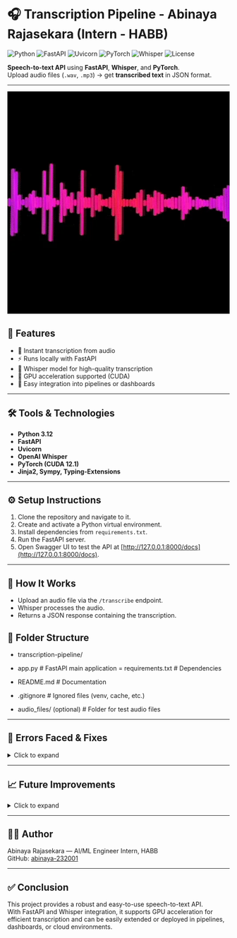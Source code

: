 # 🎧 Transcription Pipeline - Abinaya Rajasekara (Intern - HABB)  
![Python](https://img.shields.io/badge/Python-3.12-blue?logo=python&logoColor=white) 
![FastAPI](https://img.shields.io/badge/FastAPI-0.1.0-green?logo=fastapi&logoColor=white) 
![Uvicorn](https://img.shields.io/badge/Uvicorn-0.22.0-purple?logo=uvicorn&logoColor=white) 
![PyTorch](https://img.shields.io/badge/PyTorch-2.1.0-red?logo=pytorch&logoColor=white) 
![Whisper](https://img.shields.io/badge/Whisper-1.0-orange?logo=openai&logoColor=white) 
![License](https://img.shields.io/badge/License-MIT-blue)

**Speech-to-text API** using **FastAPI**, **Whisper**, and **PyTorch**.  
Upload audio files (`.wav`, `.mp3`) → get **transcribed text** in JSON format.

---

<p align="center">
  <img src="audio_gif.webp" width="600" alt="Audio transcription animation"/>
</p>

## 🚀 Features

- 🎤 Instant transcription from audio  
- ⚡ Runs locally with FastAPI  
- 🧠 Whisper model for high-quality transcription  
- 🚀 GPU acceleration supported (CUDA)  
- 🔗 Easy integration into pipelines or dashboards  

---

## 🛠️ Tools & Technologies

- **Python 3.12**  
- **FastAPI**  
- **Uvicorn**  
- **OpenAI Whisper**  
- **PyTorch (CUDA 12.1)**  
- **Jinja2, Sympy, Typing-Extensions**  

---

## ⚙️ Setup Instructions

1. Clone the repository and navigate to it.  
2. Create and activate a Python virtual environment.  
3. Install dependencies from `requirements.txt`.  
4. Run the FastAPI server.  
5. Open Swagger UI to test the API at [http://127.0.0.1:8000/docs](http://127.0.0.1:8000/docs).  

---

## 🧩 How It Works

- Upload an audio file via the `/transcribe` endpoint.  
- Whisper processes the audio.  
- Returns a JSON response containing the transcription.


## 📁 Folder Structure
- transcription-pipeline/
  
- app.py                  # FastAPI main application
= requirements.txt        # Dependencies
- README.md               # Documentation
- .gitignore              # Ignored files (venv, cache, etc.)
- audio_files/ (optional) # Folder for test audio files


---

## 🧠 Errors Faced & Fixes
<details> <summary>Click to expand</summary>

| Step | Issue | Cause | Solution |
|------|-------|-------|---------|
| 1 | Torch not using GPU | CUDA unavailable | Install GPU version |
| 2 | Dependency conflict | sympy version mismatch | Install compatible version: sympy==1.13.1 |
| 3 | Whisper not found | ModuleNotFoundError | Install: pip install openai-whisper |
| 4 | App not starting | uvicorn missing | Install FastAPI & Uvicorn: pip install fastapi uvicorn |
| 5 | PowerShell venv issue | Could not activate | Use full path: .venv\Scripts\activate |
| 6 | Pip version warning | Version check error | Ignored (non-critical) |

</details>

---

## 📈 Future Improvements
<details> <summary>Click to expand</summary>

- Real-time streaming transcription  
- Speaker diarization (multi-voice detection)  
- Multi-language transcription support  
- Frontend interface for uploads & display  
- Cloud deployment (AWS / Azure / Streamlit)  

</details>

---

## 🧑‍💻 Author

Abinaya Rajasekara — AI/ML Engineer Intern, HABB  
GitHub: [abinaya-232001](https://github.com/abinaya-232001)

---

## ✅ Conclusion

This project provides a robust and easy-to-use speech-to-text API.  
With FastAPI and Whisper integration, it supports GPU acceleration for efficient transcription and can be easily extended or deployed in pipelines, dashboards, or cloud environments.
